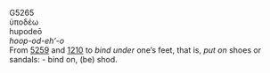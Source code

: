 <body>
  <p>G5265<br>  ὑποδέω  <br> hupodeō  <br><i>hoop-od-eh‘-o </i><br>From <a href="g5259.htm">5259</a> and <a href="g1210.htm">1210</a>  to <i>bind</i> <i>under</i> one’s feet, that is, <i>put</i> <i>on</i> shoes or sandals: - bind on, (be) shod.<br></p>
 </body>